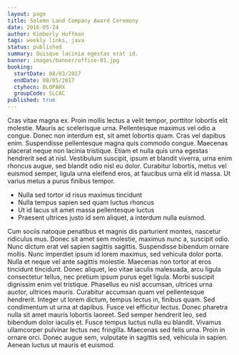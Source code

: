 ```yaml
---
layout: page
title: Solemn Land Company Award Ceremony
date: 2016-05-24
author: Kimberly Huffman
tags: weekly links, java
status: published
summary: Quisque lacinia egestas erat id.
banner: images/banner/office-01.jpg
booking:
  startDate: 08/03/2017
  endDate: 08/05/2017
  ctyhocn: BLOPAHX
  groupCode: SLCAC
published: true
---
```

Cras vitae magna ex. Proin mollis lectus a velit tempor, porttitor lobortis elit molestie. Mauris ac scelerisque urna. Pellentesque maximus vel odio a congue. Donec non interdum est, sit amet lobortis quam. Cras vel dapibus enim. Suspendisse pellentesque magna quis commodo congue. Maecenas placerat neque non lacinia tristique. Etiam et nulla quis urna egestas hendrerit sed at nisl. Vestibulum suscipit, ipsum et blandit viverra, urna enim rhoncus augue, sed blandit odio nisl eu dolor. Curabitur lobortis, metus vel euismod semper, ligula urna eleifend eros, at faucibus urna elit id massa. Ut varius metus a purus finibus tempor.

* Nulla sed tortor id risus maximus tincidunt
* Nulla tempus sapien sed quam luctus rhoncus
* Ut id lacus sit amet massa pellentesque luctus
* Praesent ultrices justo id sem aliquet, a interdum nulla euismod.

Cum sociis natoque penatibus et magnis dis parturient montes, nascetur ridiculus mus. Donec sit amet sem molestie, maximus nunc a, suscipit odio. Nunc dictum erat vel sapien sagittis sagittis. Suspendisse bibendum ornare mollis. Nunc imperdiet ipsum id lorem maximus, sed vehicula dolor porta. Nulla et neque vel ante sagittis molestie. Maecenas non tortor at eros tincidunt tincidunt.
Donec aliquet, leo vitae iaculis malesuada, arcu ligula consectetur tellus, nec pretium ipsum purus eget ligula. Morbi suscipit dignissim enim vel tristique. Phasellus eu nisl accumsan, ultrices urna auctor, ultrices mauris. Curabitur accumsan quam vel pellentesque hendrerit. Integer ut lorem dictum, tempus lectus in, finibus quam. Sed condimentum ut urna at dapibus. Fusce vel efficitur lectus. Donec pharetra nulla sit amet mauris lobortis laoreet. Sed semper hendrerit leo, sed bibendum dolor iaculis et. Fusce tempus luctus nulla eu blandit. Vivamus ullamcorper pulvinar lectus nec fringilla. Maecenas sed felis urna. Proin in ornare orci. Donec augue sem, vulputate in sagittis sed, vehicula in sapien. Aenean luctus ut mauris et euismod.
